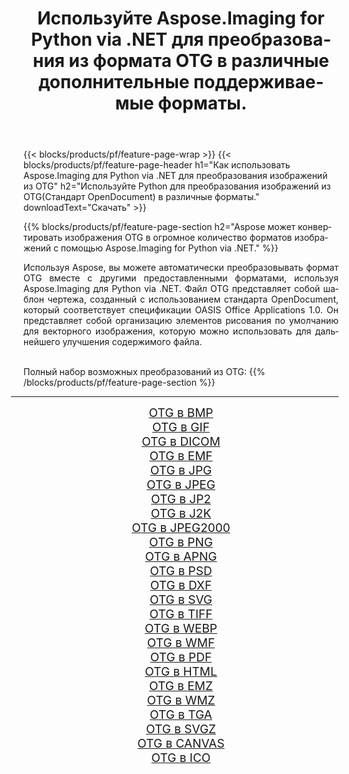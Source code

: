 ﻿---
title: Используйте Aspose.Imaging for Python via .NET для преобразования из формата OTG в различные дополнительные поддерживаемые форматы. 
weight: 3920
url: /ru/python-net/conversion/from/otg 
lang: ru
langdirlevel: 2
locales: zh-hans,ja,it,ru,de,es,fr,nl,id,lt,pl,pt,vi,tr,ko,zh-hant,ar,hi,th,sv,cs,uk,he
description: Вы можете быстро преобразовать OTG(Стандарт OpenDocument) в различные форматы, используя Aspose.Imaging for Python via .NET.
---

{{< blocks/products/pf/feature-page-wrap >}}
{{< blocks/products/pf/feature-page-header h1="Как использовать Aspose.Imaging для Python via .NET для преобразования изображений из OTG" h2="Используйте Python для преобразования изображений из OTG(Стандарт OpenDocument) в различные форматы." downloadText="Скачать" >}}


{{% blocks/products/pf/feature-page-section  h2="Aspose может конвертировать изображения OTG в огромное количество форматов изображений с помощью Aspose.Imaging for Python via .NET." %}}
<p align=justify>Используя Aspose, вы можете автоматически преобразовывать формат OTG вместе с другими предоставленными форматами, используя Aspose.Imaging для Python via .NET. Файл OTG представляет собой шаблон чертежа, созданный с использованием стандарта OpenDocument, который соответствует спецификации OASIS Office Applications 1.0. Он представляет собой организацию элементов рисования по умолчанию для векторного изображения, которую можно использовать для дальнейшего улучшения содержимого файла.</p>
<br/>
Полный набор возможных преобразований из OTG:
{{% /blocks/products/pf/feature-page-section %}}
<div class="container-fluid productfamilypage bg-gray">
    <div class="convertypes bg-gray agp-content section">
        <div class="container">
		<hr style="margin-left:-20px;"/>
		<div class="row other-converters" style="gap: 10px;font-size: 19px;text-align:center;">
		    <div class='col-md-2 other-converter remove-lp remove-rp'><a href="/imaging/ru/python-net/conversion/otg-to-bmp" style="padding:15px;">OTG в BMP</a></div><div class='col-md-2 other-converter remove-lp remove-rp'><a href="/imaging/ru/python-net/conversion/otg-to-gif" style="padding:15px;">OTG в GIF</a></div><div class='col-md-2 other-converter remove-lp remove-rp'><a href="/imaging/ru/python-net/conversion/otg-to-dicom" style="padding:15px;">OTG в DICOM</a></div><div class='col-md-2 other-converter remove-lp remove-rp'><a href="/imaging/ru/python-net/conversion/otg-to-emf" style="padding:15px;">OTG в EMF</a></div><div class='col-md-2 other-converter remove-lp remove-rp'><a href="/imaging/ru/python-net/conversion/otg-to-jpg" style="padding:15px;">OTG в JPG</a></div><div class='col-md-2 other-converter remove-lp remove-rp'><a href="/imaging/ru/python-net/conversion/otg-to-jpeg" style="padding:15px;">OTG в JPEG</a></div><div class='col-md-2 other-converter remove-lp remove-rp'><a href="/imaging/ru/python-net/conversion/otg-to-jp2" style="padding:15px;">OTG в JP2</a></div><div class='col-md-2 other-converter remove-lp remove-rp'><a href="/imaging/ru/python-net/conversion/otg-to-j2k" style="padding:15px;">OTG в J2K</a></div><div class='col-md-2 other-converter remove-lp remove-rp'><a href="/imaging/ru/python-net/conversion/otg-to-jpeg2000" style="padding:15px;">OTG в JPEG2000</a></div><div class='col-md-2 other-converter remove-lp remove-rp'><a href="/imaging/ru/python-net/conversion/otg-to-png" style="padding:15px;">OTG в PNG</a></div><div class='col-md-2 other-converter remove-lp remove-rp'><a href="/imaging/ru/python-net/conversion/otg-to-apng" style="padding:15px;">OTG в APNG</a></div><div class='col-md-2 other-converter remove-lp remove-rp'><a href="/imaging/ru/python-net/conversion/otg-to-psd" style="padding:15px;">OTG в PSD</a></div><div class='col-md-2 other-converter remove-lp remove-rp'><a href="/imaging/ru/python-net/conversion/otg-to-dxf" style="padding:15px;">OTG в DXF</a></div><div class='col-md-2 other-converter remove-lp remove-rp'><a href="/imaging/ru/python-net/conversion/otg-to-svg" style="padding:15px;">OTG в SVG</a></div><div class='col-md-2 other-converter remove-lp remove-rp'><a href="/imaging/ru/python-net/conversion/otg-to-tiff" style="padding:15px;">OTG в TIFF</a></div><div class='col-md-2 other-converter remove-lp remove-rp'><a href="/imaging/ru/python-net/conversion/otg-to-webp" style="padding:15px;">OTG в WEBP</a></div><div class='col-md-2 other-converter remove-lp remove-rp'><a href="/imaging/ru/python-net/conversion/otg-to-wmf" style="padding:15px;">OTG в WMF</a></div><div class='col-md-2 other-converter remove-lp remove-rp'><a href="/imaging/ru/python-net/conversion/otg-to-pdf" style="padding:15px;">OTG в PDF</a></div><div class='col-md-2 other-converter remove-lp remove-rp'><a href="/imaging/ru/python-net/conversion/otg-to-html" style="padding:15px;">OTG в HTML</a></div><div class='col-md-2 other-converter remove-lp remove-rp'><a href="/imaging/ru/python-net/conversion/otg-to-emz" style="padding:15px;">OTG в EMZ</a></div><div class='col-md-2 other-converter remove-lp remove-rp'><a href="/imaging/ru/python-net/conversion/otg-to-wmz" style="padding:15px;">OTG в WMZ</a></div><div class='col-md-2 other-converter remove-lp remove-rp'><a href="/imaging/ru/python-net/conversion/otg-to-tga" style="padding:15px;">OTG в TGA</a></div><div class='col-md-2 other-converter remove-lp remove-rp'><a href="/imaging/ru/python-net/conversion/otg-to-svgz" style="padding:15px;">OTG в SVGZ</a></div><div class='col-md-2 other-converter remove-lp remove-rp'><a href="/imaging/ru/python-net/conversion/otg-to-canvas" style="padding:15px;">OTG в CANVAS</a></div><div class='col-md-2 other-converter remove-lp remove-rp'><a href="/imaging/ru/python-net/conversion/otg-to-ico" style="padding:15px;">OTG в ICO</a></div>
                </div>
        </div>
    </div>
</div>
<br/>

